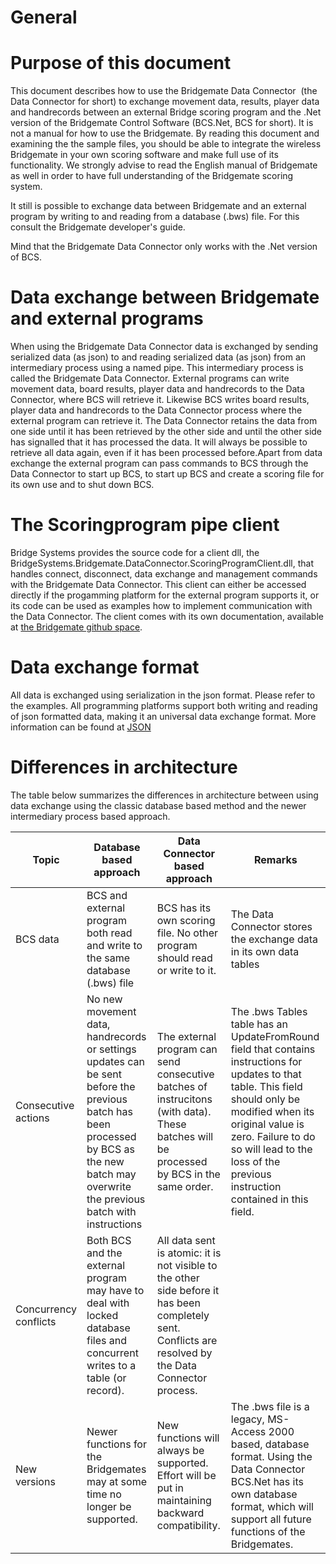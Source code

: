# General

# Purpose of this document

This document describes how to use the Bridgemate Data Connector&nbsp; (the Data Connector for short) to exchange movement data, results, player data and handrecords between an external Bridge scoring program and the .Net version of the Bridgemate Control Software (BCS.Net, BCS for short). It is not a manual for how to use the Bridgemate. By reading this document and examining the the sample files, you should be able to integrate the wireless Bridgemate in your own scoring software and make full use of its functionality. We strongly advise to read the English manual of Bridgemate as well in order to have full understanding of the Bridgemate scoring system.

It still is possible to exchange data between Bridgemate and an external program by writing to and reading from a database (.bws) file. For this consult the Bridgemate developer's guide.

Mind that the Bridgemate Data Connector only works with the .Net version of BCS.

# Data exchange between Bridgemate and external programs

When using the Bridgemate Data Connector data is exchanged by sending serialized data (as json) to and reading serialized data (as json) from an intermediary process using a named pipe. This intermediary process is called the Bridgemate Data Connector. External programs can write movement data, board results, player data and handrecords to the Data Connector, where BCS will retrieve it. Likewise BCS writes board results, player data and handrecords to the Data Connector process where the external program can retrieve it. The Data Connector retains the data from one side until it has been retrieved by the other side and until the other side has signalled that it has processed the data. It will always be possible to retrieve all data again, even if it has been processed before.Apart from data exchange the external program can pass commands to BCS through the Data Connector to start up BCS, to start up BCS and create a scoring file for its own use and to shut down BCS.

# The Scoringprogram pipe client

Bridge Systems provides the source code for a client dll, the BridgeSystems.Bridgemate.DataConnector.ScoringProgramClient.dll, that handles connect, disconnect, data exchange and management commands with the Bridgemate Data Connector. This client can either be accessed directly if the progamming platform for the external program supports it, or its code can be used as examples how to implement communication with the Data Connector. The client comes with its own documentation, available at [the Bridgemate github space](<https://github.com/bridgesystems/BridgeSystems.Bridgemate.DataConnector.ScoringProgramClient> "target=\"\_blank\"").

# Data exchange format

All data is exchanged using serialization in the json format. Please refer to the examples. All programming platforms support both writing and reading of json formatted data, making it an universal data exchange format. More information can be found at [JSON](<https://www.json.org/json-en.html>)

# Differences in architecture

The table below summarizes the differences in architecture between using data exchange using the classic database based method and the newer intermediary process based approach.

| Topic | Database based approach | Data Connector based approach | Remarks |
| --- | --- | --- | --- |
| BCS data | BCS and external program both read and write to the same database (.bws) file | BCS has its own scoring file. No other program should read or write to it. | The Data Connector stores the exchange data in its own data tables |
| Consecutive actions | No new movement data, handrecords or settings updates can be sent before the previous batch has been processed by BCS as the new batch may overwrite the previous batch with instructions | The external program can send consecutive batches of instrucitons (with data). These batches will be processed by BCS in the same order. | The .bws Tables table has an UpdateFromRound field that contains instructions for updates to that table. This field should only be modified when its original value is zero. Failure to do so will lead to the loss of the previous instruction contained in this field. |
| Concurrency conflicts | Both BCS and the external program may have to deal with locked database files and concurrent writes to a table (or record).&nbsp; | All data sent is atomic: it is not visible to the other side before it has been completely sent. Conflicts are resolved by the Data Connector process.&nbsp; |  |
| New versions | Newer functions for the Bridgemates may at some time no longer be supported. | New functions will always be supported. Effort will be put in maintaining backward compatibility. | The .bws file is a legacy, MS-Access 2000 based, database format. Using the Data Connector BCS.Net has its own database format, which will support all future functions of the Bridgemates. |


&nbsp;

# 